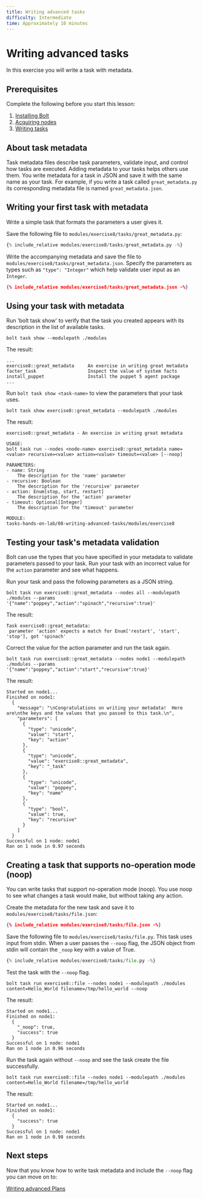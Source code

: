```yaml
---
title: Writing advanced tasks
difficulty: Intermediate
time: Approximately 10 minutes
---
```


# Writing advanced tasks

In this exercise you will write a task with metadata.

## Prerequisites
Complete the following before you start this lesson:

1. [Installing Bolt](./installing_bolt.md)
1. [Acquiring nodes](./acquiring_nodes.md)
1. [Writing tasks](./writing_tasks.md)

## About task metadata
Task metadata files describe task parameters, validate input, and control how tasks are executed.  Adding metadata to your tasks helps others use them.  You write metadata for a task in JSON and save it with the same name as your task. For example, if you write a task called `great_metadata.py` its corresponding metadata file is named `great_metadata.json`.

## Writing your first task with metadata
Write a simple task that formats the parameters a user gives it.

Save the following file to `modules/exercise8/tasks/great_metadata.py`:

```python
{% include_relative modules/exercise8/tasks/great_metadata.py -%}
```

Write the accompanying metadata and save the file to `modules/exercise8/tasks/great_metadata.json`. Specify the parameters as types such as `"type": "Integer"`  which help validate user input as an `Integer`.

```json
{% include_relative modules/exercise8/tasks/great_metadata.json -%}
```

## Using your task with metadata

Run 'bolt task show' to verify that the task you created appears with its description in the list of available tasks.

```shell
bolt task show --modulepath ./modules
```

The result:

```plain
...
exercise8::great_metadata     An exercise in writing great metadata
facter_task                   Inspect the value of system facts
install_puppet                Install the puppet 5 agent package
...
```

Run `bolt task show <task-name>` to view the parameters that your task uses.

```shell
bolt task show exercise8::great_metadata --modulepath ./modules
```

The result:

```plain
exercise8::great_metadata - An exercise in writing great metadata

USAGE:
bolt task run --nodes <node-name> exercise8::great_metadata name=<value> recursive=<value> action=<value> timeout=<value> [--noop]

PARAMETERS:
- name: String
    The description for the 'name' parameter
- recursive: Boolean
    The description for the 'recursive' parameter
- action: Enum[stop, start, restart]
    The description for the 'action' parameter
- timeout: Optional[Integer]
    The description for the 'timeout' parameter

MODULE:
tasks-hands-on-lab/08-writing-advanced-tasks/modules/exercise8
```

## Testing your task's metadata validation

Bolt can use the types that you have specified in your metadata to validate parameters passed to your task.  Run your task with an incorrect value for the `action` parameter and see what happens.

Run your task and pass the following parameters as a JSON string.

```shell
bolt task run exercise8::great_metadata --nodes all --modulepath ./modules --params '{"name":"poppey","action":"spinach","recursive":true}'
```

The result:

```plain
Task exercise8::great_metadata:
 parameter 'action' expects a match for Enum['restart', 'start', 'stop'], got 'spinach'
```

Correct the value for the action parameter and run the task again.

```shell
bolt task run exercise8::great_metadata --nodes node1 --modulepath ./modules --params '{"name":"poppey","action":"start","recursive":true}'
```

The result:

```plain
Started on node1...
Finished on node1:
  {
    "message": "\nCongratulations on writing your metadata!  Here are\nthe keys and the values that you passed to this task.\n",
    "parameters": [
      {
        "type": "unicode",
        "value": "start",
        "key": "action"
      },
      {
        "type": "unicode",
        "value": "exercise8::great_metadata",
        "key": "_task"
      },
      {
        "type": "unicode",
        "value": "poppey",
        "key": "name"
      },
      {
        "type": "bool",
        "value": true,
        "key": "recursive"
      }
    ]
  }
Successful on 1 node: node1
Ran on 1 node in 0.97 seconds
```

## Creating a task that supports no-operation mode (noop)

You can write tasks that support no-operation mode (noop). You use noop to see what changes a task would make, but without taking any action.

Create the metadata for the new task and save it to `modules/exercise8/tasks/file.json`:

```json
{% include_relative modules/exercise8/tasks/file.json -%}
```

Save the following file to `modules/exercise8/tasks/file.py`. This task uses input from stdin. When a user passes the `--noop` flag, the JSON object from stdin will contain the `_noop` key with a value of True.

```python
{% include_relative modules/exercise8/tasks/file.py -%}
```

Test the task with the `--noop` flag.

```shell
bolt task run exercise8::file --nodes node1 --modulepath ./modules content=Hello_World filename=/tmp/hello_world --noop
```

The result:

```plain
Started on node1...
Finished on node1:
  {
    "_noop": true,
    "success": true
  }
Successful on 1 node: node1
Ran on 1 node in 0.96 seconds
```

Run the task again without `--noop` and see the task create the file successfully.

```shell
bolt task run exercise8::file --nodes node1 --modulepath ./modules content=Hello_World filename=/tmp/hello_world
```

The result:

```plain
Started on node1...
Finished on node1:
  {
    "success": true
  }
Successful on 1 node: node1
Ran on 1 node in 0.98 seconds
```

## Next steps

Now that you know how to write task metadata and include the `--noop` flag you can move on to:

[Writing advanced Plans](./advanced_plans.md)
